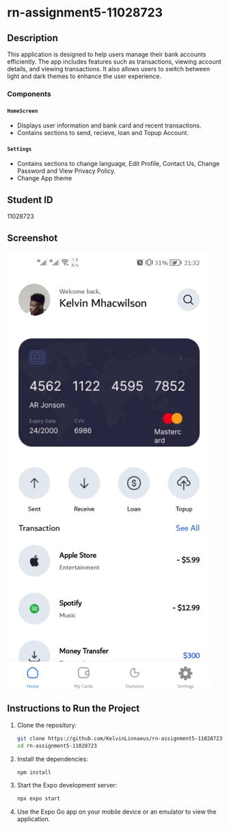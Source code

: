 # rn-assignment5-11028723

## Description

This application is designed to help users manage their bank accounts efficiently. The app includes features such as transactions, viewing account details, and viewing transactions. It also allows users to switch between light and dark themes to enhance the user experience.
### Components


#### `HomeScreen`
- Displays user information and bank card and recent transactions.
- Contains sections to send, recieve, loan and Topup Account.


#### `Settings`
- Contains sections to change language, Edit Profile, Contact Us, Change Password and View Privacy Policy.
- Change App theme

## Student ID

11028723

## Screenshot

![Screenshot of the application](./screenshoot/Screenshot1.jpg)

## Instructions to Run the Project

1. Clone the repository:

   ```bash
   git clone https://github.com/KelvinLinnaeus/rn-assignment5-11028723.git
   cd rn-assignment5-11028723
   ```

2. Install the dependencies:

   ```bash
   npm install
   ```

3. Start the Expo development server:

   ```bash
   npx expo start
   ```

4. Use the Expo Go app on your mobile device or an emulator to view the application.
